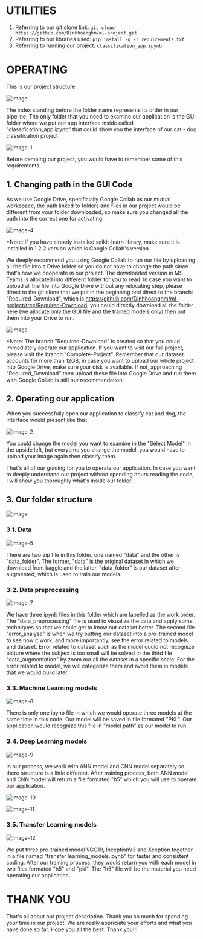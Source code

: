 # UTILITIES
1. Referring to our git clone link: `git clone https://github.com/Dinhhoanghm/ml-project.git`
2. Referring to our libraries used: `pip install -q -r requirements.txt`
3. Referring to running our project: `classification_app.ipynb`

# OPERATING
This is our project structure:

![image](https://github.com/thocon00015/Capstone-Project.-Machine-Learning.-Cat-Dog-Classification/assets/102193912/9d00b270-ffa9-4def-a556-6c6f3a4c4389)

The index standing before the folder name represents its order in our pipeline. The only folder that you need to examine our application is the GUI folder where we put our app interface inside called "classification_app.ipynb" that could show you the interface of our cat - dog classification project.

![image-1](https://github.com/thocon00015/Capstone-Project.-Machine-Learning.-Cat-Dog-Classification/assets/102193912/8d1877c3-7ae1-4a30-ba74-3698323bfa03)

Before demoing our project, you would have to remember some of this requirements.

## 1. Changing path in the GUI Code
As we use Google Drive, specificially Google Collab as our mutual workspace, the path linked to folders and files in our project would be different from your folder downloaded, so make sure you changed all the path into the correct one for activating.

![image-4](https://github.com/thocon00015/Capstone-Project.-Machine-Learning.-Cat-Dog-Classification/assets/102193912/4859d131-6fc5-4e74-8614-0f44b306f552)

*Note: If you have already installed scikit-learn library, make sure it is installed in 1.2.2 version which is Google Collab's version. 

We deeply recommend you using Google Collab to run our file by uploading all the file into a Drive folder so you do not have to change the path since that's how we cooperate in our project. The downloaded version in MS Teams is allocated into different folder for you to read. In case you want to upload all the file into Google Drive without any relocating step, please direct to the git clone that we put in the beginning and direct to the branch: "Required-Download", which is https://github.com/Dinhhoanghm/ml-project/tree/Required-Download, you could directly download all the folder here (we allocate only the GUI file and the trained models only) then put them into your Drive to run.

![image](https://github.com/thocon00015/Capstone-Project.-Machine-Learning.-Cat-Dog-Classification/assets/102193912/13901b2d-4bf5-4cd7-8991-72ada5e96ecf)

*Note: The branch "Required-Download" is created so that you could immediately operate our application. If you want to visit our full project, please visit the branch "Complete-Project". Remember that our dataset accounts for more than 12GB, in case you want to upload our whole project into Google Drive, make sure your disk is available. If not, approaching "Required_Download" then upload these file into Google Drive and run them with Google Collab is still our recommendation.

## 2. Operating our application
When you successfully open our application to classify cat and dog, the interface would present like this:

![image-2](https://github.com/thocon00015/Capstone-Project.-Machine-Learning.-Cat-Dog-Classification/assets/102193912/72bd62d4-c307-41fd-b625-76e9d11e1434)

You could change the model you want to examine in the "Select Model" in the upside left, but everytime you change the model, you would have to upload your image again then classify them.

That's all of our guiding for you to operate our application. In case you want to deeply understand our project without spending hours reading the code, I will show you thoroughly what's inside our folder.

## 3. Our folder structure

![image](https://github.com/thocon00015/Capstone-Project.-Machine-Learning.-Cat-Dog-Classification/assets/102193912/9d00b270-ffa9-4def-a556-6c6f3a4c4389)

### 3.1. Data

![image-5](https://github.com/thocon00015/Capstone-Project.-Machine-Learning.-Cat-Dog-Classification/assets/102193912/39e77edb-b132-4b72-9caf-4c9662ece795)

There are two zip file in this folder, one named "data" and the other is "data_folder". The former, "data" is the original dataset in which we download from kaggle and the latter, "data_folder" is our dataset after augmented, which is used to train our models.

### 3.2. Data preprocessing

![image-7](https://github.com/thocon00015/Capstone-Project.-Machine-Learning.-Cat-Dog-Classification/assets/102193912/70d68de8-75e8-47b1-86ce-4fde02ca72c8)

We have three ipynb files in this folder which are labelled as the work order. The "data_preprocessing" file is used to visualize the data and apply some techniques so that we could get to know our dataset better. The second file "error_analyse" is when we try putting our dataset into a pre-trained model to see how it work, and more importantly, see the error related to models and dataset. Error related to dataset such as the model could not recognize picture where the subject is too small will be solved in the third file "data_augmentation" by zoom our all the dataset in a specific scale. For the error related to model, we will categorize them and avoid them in models that we would build later.

### 3.3. Machine Learning models

![image-8](https://github.com/thocon00015/Capstone-Project.-Machine-Learning.-Cat-Dog-Classification/assets/102193912/1d479c02-b53b-4042-b73b-5c895f798095)

There is only one ipynb file in which we would operate three models at the same time in this code. Our model will be saved in file formated "PKL". Our application would recognize this file in "model path" as our model to run.

### 3.4. Deep Learning models

![image-9](https://github.com/thocon00015/Capstone-Project.-Machine-Learning.-Cat-Dog-Classification/assets/102193912/80dbc024-9683-4097-a1b0-366e6281e0e2)

In our process, we work with ANN model and CNN model separately so there structure is a little different. After training process, both ANN model and CNN model will return a file formated "h5" which you will use to operate our application.

![image-10](https://github.com/thocon00015/Capstone-Project.-Machine-Learning.-Cat-Dog-Classification/assets/102193912/d72b9b2b-f558-4469-9911-1b8b4e65b3a3)

![image-11](https://github.com/thocon00015/Capstone-Project.-Machine-Learning.-Cat-Dog-Classification/assets/102193912/694b75cd-d9ba-488b-b509-1df59b20915a)

### 3.5. Transfer Learning models

![image-12](https://github.com/thocon00015/Capstone-Project.-Machine-Learning.-Cat-Dog-Classification/assets/102193912/bb275d17-3895-4a18-a344-0dd0072723b2)

We put three pre-trained model VGG19, InceptionV3 and Xception together in a file named "transfer learning_models.ipynb" for faster and consistent coding. After our training process, they would return you with each model in two files formated "h5" and "pkl". The "h5" file will be the material you need operating our application.

# THANK YOU
That's all about our project description. Thank you so much for spending your time in our project. We are really appriciate your efforts and what you have done so far. Hope you all the best. Thank you!!!
